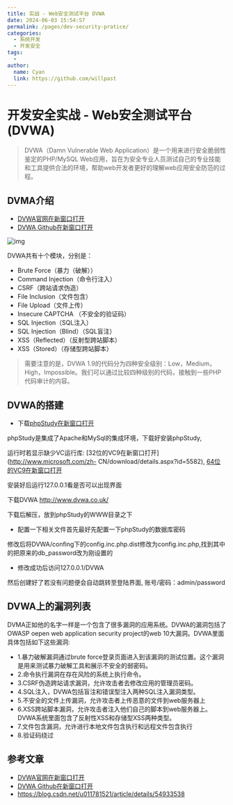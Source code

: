 ```yaml
---
title: 实战 - Web安全测试平台 DVWA
date: 2024-06-03 15:54:57
permalink: /pages/dev-security-pratice/
categories:
  - 系统开发
  - 开发安全
tags:
  - 
author: 
  name: Cyan
  link: https://github.com/willpast
---
```

# 开发安全实战 - Web安全测试平台(DVWA)

> DVWA（Damn Vulnerable Web Application）是一个用来进行安全脆弱性鉴定的PHP/MySQL
> Web应用，旨在为安全专业人员测试自己的专业技能和工具提供合法的环境，帮助web开发者更好的理解web应用安全防范的过程。
 
## DVMA介绍

  * [DVWA官网在新窗口打开](http://www.dvwa.co.uk/)
  * [DVWA Github在新窗口打开](https://github.com/ethicalhack3r/DVWA)

![img](https://cdn.jsdelivr.net/gh/willpast/image/blog/ka_java/dev-security-dvwa.png)

DVWA共有十个模块，分别是：

  * Brute Force（暴力（破解））
  * Command Injection（命令行注入）
  * CSRF（跨站请求伪造）
  * File Inclusion（文件包含）
  * File Upload（文件上传）
  * Insecure CAPTCHA （不安全的验证码）
  * SQL Injection（SQL注入）
  * SQL Injection（Blind）（SQL盲注）
  * XSS（Reflected）（反射型跨站脚本）
  * XSS（Stored）（存储型跨站脚本）

> 需要注意的是，DVWA
> 1.9的代码分为四种安全级别：Low，Medium，High，Impossible。我们可以通过比较四种级别的代码，接触到一些PHP代码审计的内容。

## DVWA的搭建

  * 下载[phpStudy在新窗口打开](http://phpstudy.php.cn/)

phpStudy是集成了Apache和MySql的集成环境，下载好安装phpStudy,

运行时若显示缺少VC运行库: [32位的VC9在新窗口打开](http://www.microsoft.com/zh-
CN/download/details.aspx?id=5582),
[64位的VC9在新窗口打开](http://www.microsoft.com/zh-CN/download/details.aspx?id=15336)

安装好后运行127.0.0.1看是否可以出现界面

下载DVWA http://www.dvwa.co.uk/

下载后解压，放到phpStudy的WWW目录之下

  * 配置一下相关文件首先最好先配置一下phpStudy的数据库密码

修改后将DVWA/confing下的config.inc.php.dist修改为config.inc.php,找到其中的把原来的db_password改为刚设置的

  * 修改成功后访问127.0.0.1/DVWA

然后创建好了若没有问题便会自动跳转至登陆界面, 账号/密码：admin/password

## DVWA上的漏洞列表

DVMA正如他的名字一样是一个包含了很多漏洞的应用系统。DVWA的漏洞包括了OWASP oepen web application security
project的web 10大漏洞。DVWA里面具体包括如下这些漏洞:

  * 1.暴力破解漏洞通过brute force登录页面进入到该漏洞的测试位置。这个漏洞是用来测试暴力破解工具和展示不安全的弱密码。
  * 2.命令执行漏洞在存在风险的系统上执行命令。
  * 3.CSRF伪造跨站请求漏洞，允许攻击者去修改应用的管理员密码。
  * 4.SQL注入，DVWA包括盲注和错误型注入两种SQL注入漏洞类型。
  * 5.不安全的文件上传漏洞，允许攻击者上传恶意的文件到web服务器上
  * 6.XSS跨站脚本漏洞，允许攻击者注入他们自己的脚本到web服务器上。DVWA系统里面包含了反射性XSS和存储型XSS两种类型。
  * 7.文件包含漏洞，允许进行本地文件包含执行和远程文件包含执行
  * 8.验证码绕过

## 参考文章

  * [DVWA官网在新窗口打开](http://www.dvwa.co.uk/)
  * [DVWA Github在新窗口打开](https://github.com/ethicalhack3r/DVWA)
  * https://blog.csdn.net/u011781521/article/details/54933538
 
